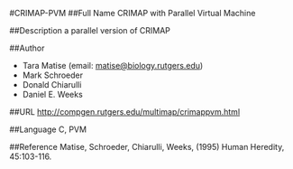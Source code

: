 #CRIMAP-PVM
##Full Name
CRIMAP with Parallel Virtual Machine

##Description
a parallel version of CRIMAP

##Author
* Tara Matise (email: matise@biology.rutgers.edu)
* Mark Schroeder
* Donald Chiarulli
* Daniel E. Weeks

##URL
http://compgen.rutgers.edu/multimap/crimappvm.html

##Language
C, PVM

##Reference
Matise, Schroeder, Chiarulli, Weeks, (1995) Human Heredity, 45:103-116.

